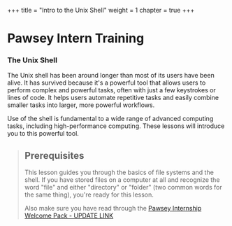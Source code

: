 +++
title = "Intro to the Unix Shell"
weight = 1
chapter = true
+++

# Pawsey Intern Training
### The Unix Shell

The Unix shell has been around longer than most of its users
have been alive. It has survived because it's a powerful tool that
allows users to perform complex and powerful tasks, often with just
 a few keystrokes or lines of code. It helps users automate repetitive
 tasks and easily combine smaller tasks into larger, more powerful workflows.

Use of the shell is fundamental to a wide range of advanced computing
tasks, including high-performance computing. These lessons will introduce
you to this powerful tool.

> ## Prerequisites
>
> This lesson guides you through the basics of file systems and the
> shell. If you have stored files on a computer at all and recognize
> the word "file" and either "directory" or "folder" (two common words
> for the same thing), you're ready for this lesson.
>
> Also make sure you have read through the [Pawsey Internship Welcome Pack - UPDATE LINK](https://docs.google.com/document/d/1nuaTLX2YJAkATxj7oqHG_1kmzoaycZGl/edit)

